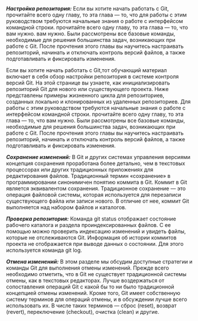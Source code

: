 ***Настройка репозитория:***
Если вы хотите начать работать с Git, прочитайте всего одну главу, то эта глава — то, что для работы с этим руководством требуются начальные знания о работе с интерфейсом командной строки. прочитайте всего одну главу, то эта глава — то, что вам нужно. вам нужно. Были рассмотрены все базовые команды, необходимые для решения большинства задач, возникающих при работе с Git. После прочтения этого главы вы научитесь настраивать репозиторий, начинать и отключать контроль версий файлов, а также подготавливать и фиксировать изменения.

Если вы хотите начать работать с Git,тот обучающий материал включает в себя обзор настройки репозитория в системе контроля версий Git. На этой странице вы узнаете, как инициализировать репозиторий Git для нового или существующего проекта. Ниже представлены примеры жизненного цикла для репозиториев, созданных локально и клонированных из удаленных репозиториев. Для работы с этим руководством требуются начальные знания о работе с интерфейсом командной строки. прочитайте всего одну главу, то эта глава — то, что вам нужно. Были рассмотрены все базовые команды, необходимые для решения большинства задач, возникающих при работе с Git. После прочтения этого главы вы научитесь настраивать репозиторий, начинать и отключать контроль версий файлов, а также подготавливать и фиксировать изменения.

***Сохранение изменений:***
В Git и других системах управления версиями концепция сохранения проработана более детально, чем в текстовых процессорах или других традиционных приложениях для редактирования файлов. Традиционный термин «сохранение» в программировании синонимичен понятию коммита в Git. Коммит в Git является эквивалентом сохранения. Традиционное сохранение — это операция файловой системы, которая используется для перезаписи существующего файла или записи нового. В отличие от нее, коммит Git выполняется над набором файлов и каталогов.

***Проверка репозитория:***
Команда git status отображает состояние рабочего каталога и раздела проиндексированных файлов. С ее помощью можно проверить индексацию изменений и увидеть файлы, которые не отслеживаются Git. Информация об истории коммитов проекта не отображается при выводе данных о состоянии. Для этого используется команда git log.

***Отмена изменений:***
В этом разделе мы обсудим доступные стратегии и команды Git для выполнения отмены изменений. Прежде всего необходимо отметить, что в Git не существует традиционной системы отмены, как в текстовых редакторах. Лучше воздержаться от сопоставления операций Git с какой бы то ни было традиционной концепцией отмены изменений. Кроме того, Git имеет собственную систему терминов для операций отмены, и в обсуждении лучше всего использовать их. В числе таких терминов — сброс (reset), возврат (revert), переключение (checkout), очистка (clean) и другие.